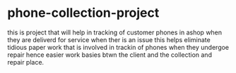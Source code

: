 # phone-collection-project
this is project that will help in tracking of customer phones in ashop when they are deliverd for service when ther is an issue this
helps eliminate tidious paper work that is involved in trackin of phones when they undergoe repair hence easier work basies btwn the client 
and the collection and repair place.
